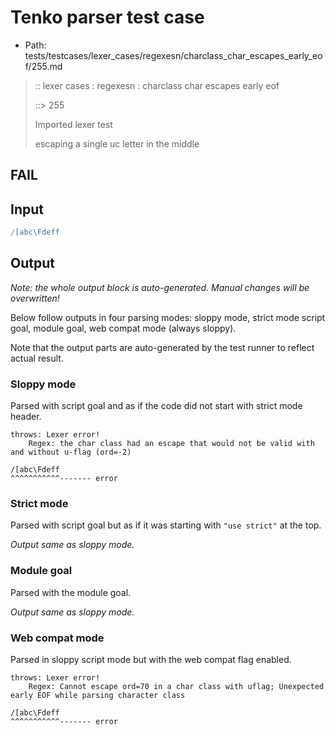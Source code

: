 # Tenko parser test case

- Path: tests/testcases/lexer_cases/regexesn/charclass_char_escapes_early_eof/255.md

> :: lexer cases : regexesn : charclass char escapes early eof
>
> ::> 255
>
> Imported lexer test
>
> escaping a single uc letter in the middle

## FAIL

## Input

`````js
/[abc\Fdeff
`````

## Output

_Note: the whole output block is auto-generated. Manual changes will be overwritten!_

Below follow outputs in four parsing modes: sloppy mode, strict mode script goal, module goal, web compat mode (always sloppy).

Note that the output parts are auto-generated by the test runner to reflect actual result.

### Sloppy mode

Parsed with script goal and as if the code did not start with strict mode header.

`````
throws: Lexer error!
    Regex: the char class had an escape that would not be valid with and without u-flag (ord=-2)

/[abc\Fdeff
^^^^^^^^^^^------- error
`````

### Strict mode

Parsed with script goal but as if it was starting with `"use strict"` at the top.

_Output same as sloppy mode._

### Module goal

Parsed with the module goal.

_Output same as sloppy mode._

### Web compat mode

Parsed in sloppy script mode but with the web compat flag enabled.

`````
throws: Lexer error!
    Regex: Cannot escape ord=70 in a char class with uflag; Unexpected early EOF while parsing character class

/[abc\Fdeff
^^^^^^^^^^^------- error
`````

